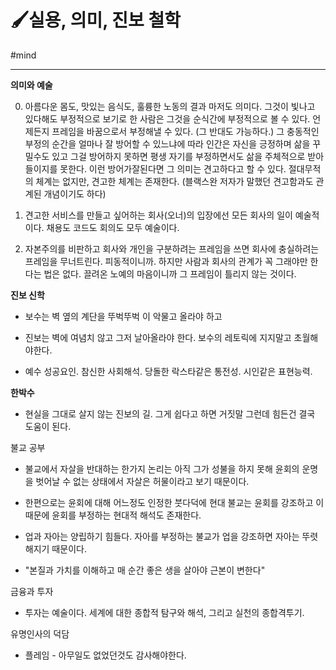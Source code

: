 # 🖌실용, 의미, 진보 철학

#mind


---

**의미와 예술**

0. 아름다운 몸도, 맛있는 음식도, 훌륭한 노동의 결과 마저도 의미다. 그것이 빛나고 있다해도 부정적으로 보기로 한 사람은 그것을 순식간에 부정적으로 볼 수 있다. 언제든지 프레임을 바꿈으로서 부정해낼 수 있다. (그 반대도 가능하다.) 그 충동적인 부정의 순간을 얼마나 잘 방어할 수 있느냐에 따라 인간은 자신을 긍정하며 삶을 꾸밀수도 있고 그걸 방어하지 못하면 평생 자기를 부정하면서도 삶을 주체적으로 받아들이지를 못한다. 이런 방어가잘된다면 그 의미는 견고하다고 할 수 있다. 절대무적의 체계는 없지만, 견고한 체계는 존재한다. (블랙스완 저자가 말했던 견고함과도 관계된 개념이기도 하다)

1. 견고한 서비스를 만들고 싶어하는 회사(오너)의 입장에선 모든 회사의  일이 예술적이다. 채용도 코드도 회의도 모두 예술이다.

2. 자본주의를 비판하고 회사와 개인을 구분하려는 프레임을 쓰면 회사에 충실하려는 프레임을 무너트린다. 피동적이니까. 하지만 사람과 회사의 관계가 꼭 그래야만 한다는 법은 없다. 끌려온 노예의 마음이니까 그 프레임이 틀리지 않는 것이다.



**진보 신학**

* 보수는 벽 옆의 계단을 뚜벅뚜벅 이 악물고 올라야 하고

* 진보는 벽에 여념치 않고 그저 날아올라야 한다. 보수의 레토릭에 지지말고 초월해야한다.

* 예수 성공요인. 참신한 사회해석. 당돌한 락스타같은 통전성. 시인같은 표현능력. 



**한박수**

*  현실을 그대로 살지 않는 진보의 길. 그게 쉽다고 하면 거짓말 그런데 힘든건 결국 도움이 된다.



불교 공부

* 불교에서 자살을 반대하는 한가지 논리는 아직 그가 성불을 하지 못해 윤회의 운명을 벗어날 수 없는 상태에서 자살은 허물이라고 보기 때문이다.

* 한편으로는 윤회에 대해 어느정도 인정한 붓다덕에 현대 불교는 윤회를 강조하고 이때문에 윤회를 부정하는 현대적 해석도 존재한다.

* 업과 자아는 양립하기 힘들다. 자아를 부정하는 불교가 업을 강조하면 자아는 뚜렷해지기 때문이다.

* "본질과 가치를 이해하고 매 순간 좋은 생을 살아야 근본이 변한다"



금융과 투자

* 투자는 예술이다. 세계에 대한 종합적 탐구와 해석, 그리고 실천의 종합격투기.



유명인사의 덕담

 * 플레임 - 아무일도 없었던것도 감사해야한다.